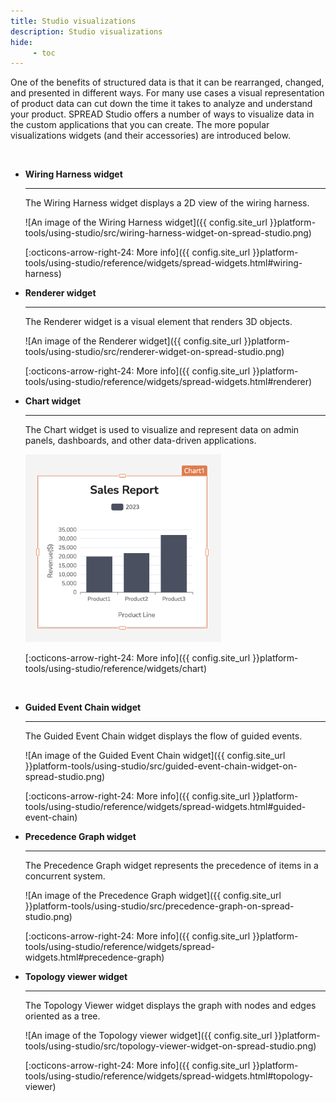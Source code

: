```yaml
---
title: Studio visualizations
description: Studio visualizations
hide:
     - toc
---
```


<style>
     img {
          max-height: 300px;
     }
</style>

One of the benefits of structured data is that it can be rearranged, changed, and presented in different ways. For many use cases a visual representation of product data can cut down the time it takes to analyze and understand your product. SPREAD Studio offers a number of ways to visualize data in the custom applications that you can create. The more popular visualizations widgets (and their accessories) are introduced below.

<br>
<div class='grid cards' style='max-width: 90vw !important; margin: auto' markdown>

- __Wiring Harness widget__

     ---

     The Wiring Harness widget displays a 2D view of the wiring harness.

     ![An image of the Wiring Harness widget]({{ config.site_url }}platform-tools/using-studio/src/wiring-harness-widget-on-spread-studio.png)

     [:octicons-arrow-right-24: More info]({{ config.site_url }}platform-tools/using-studio/reference/widgets/spread-widgets.html#wiring-harness)

- __Renderer widget__

     ---

     The Renderer widget is a visual element that renders 3D objects.

     ![An image of the Renderer widget]({{ config.site_url }}platform-tools/using-studio/src/renderer-widget-on-spread-studio.png)

     [:octicons-arrow-right-24: More info]({{ config.site_url }}platform-tools/using-studio/reference/widgets/spread-widgets.html#renderer)

- __Chart widget__

     ---

     The Chart widget is used to visualize and represent data on admin panels, dashboards, and other data-driven applications.

     ![An image of the Chart widget](src/chart-widget.png)

     [:octicons-arrow-right-24: More info]({{ config.site_url }}platform-tools/using-studio/reference/widgets/chart)

</div>
<br>
<div class='grid cards' style='max-width: 90vw !important; margin: auto' markdown>

- __Guided Event Chain widget__

     ---

     The Guided Event Chain widget displays the flow of guided events.

     ![An image of the Guided Event Chain widget]({{ config.site_url }}platform-tools/using-studio/src/guided-event-chain-widget-on-spread-studio.png)

     [:octicons-arrow-right-24: More info]({{ config.site_url }}platform-tools/using-studio/reference/widgets/spread-widgets.html#guided-event-chain)

- __Precedence Graph widget__

     ---

     The Precedence Graph widget represents the precedence of items in a concurrent system.

     ![An image of the Precedence Graph widget]({{ config.site_url }}platform-tools/using-studio/src/precedence-graph-on-spread-studio.png)

     [:octicons-arrow-right-24: More info]({{ config.site_url }}platform-tools/using-studio/reference/widgets/spread-widgets.html#precedence-graph)

- __Topology viewer widget__

     ---

     The Topology Viewer widget displays the graph with nodes and edges oriented as a tree. 

     ![An image of the Topology viewer widget]({{ config.site_url }}platform-tools/using-studio/src/topology-viewer-widget-on-spread-studio.png)

     [:octicons-arrow-right-24: More info]({{ config.site_url }}platform-tools/using-studio/reference/widgets/spread-widgets.html#topology-viewer)

</div>
